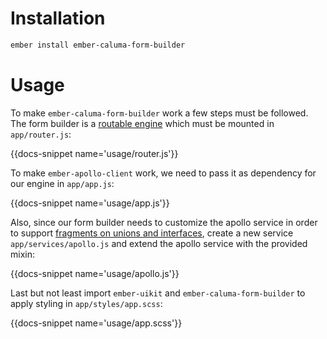 # Installation

```bash
ember install ember-caluma-form-builder
```

# Usage

To make `ember-caluma-form-builder` work a few steps must be followed. The
form builder is a [routable engine](http://ember-engines.com) which must be
mounted in `app/router.js`:

{{docs-snippet name='usage/router.js'}}

To make `ember-apollo-client` work, we need to pass it as dependency for our
engine in `app/app.js`:

{{docs-snippet name='usage/app.js'}}

Also, since our form builder needs to customize the apollo service in order to
support [fragments on unions and interfaces](https://www.apollographql.com/docs/react/advanced/fragments.html#fragment-matcher),
create a new service `app/services/apollo.js` and extend the apollo service
with the provided mixin:

{{docs-snippet name='usage/apollo.js'}}

Last but not least import `ember-uikit` and `ember-caluma-form-builder` to
apply styling in `app/styles/app.scss`:

{{docs-snippet name='usage/app.scss'}}
